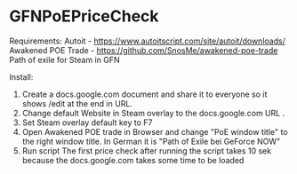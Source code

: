 # GFNPoEPriceCheck
Requirements:
Autoit - https://www.autoitscript.com/site/autoit/downloads/
Awakened POE Trade - https://github.com/SnosMe/awakened-poe-trade
Path of exile for Steam in GFN

Install:
1. Create a docs.google.com document and share it to everyone so it shows /edit at the end in URL.
2. Change default Website in Steam overlay to the docs.google.com URL .
3. Set Steam overlay default key to F7
4. Open Awakened POE trade in Browser and change "PoE window title" to the right window title. In German it is "Path of Exile bei GeForce NOW"
5. Run script
   The first price check after running the script takes 10 sek because the docs.google.com takes some time to be loaded 

